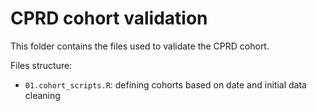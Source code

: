 # CPRD cohort validation

This folder contains the files used to validate the CPRD cohort.

Files structure:

- `01.cohort_scripts.R`: defining cohorts based on date and initial data cleaning